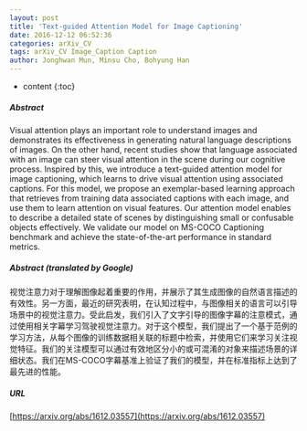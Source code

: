 ```yaml
---
layout: post
title: 'Text-guided Attention Model for Image Captioning'
date: 2016-12-12 06:52:36
categories: arXiv_CV
tags: arXiv_CV Image_Caption Caption
author: Jonghwan Mun, Minsu Cho, Bohyung Han
---
```


* content
{:toc}

##### Abstract
Visual attention plays an important role to understand images and demonstrates its effectiveness in generating natural language descriptions of images. On the other hand, recent studies show that language associated with an image can steer visual attention in the scene during our cognitive process. Inspired by this, we introduce a text-guided attention model for image captioning, which learns to drive visual attention using associated captions. For this model, we propose an exemplar-based learning approach that retrieves from training data associated captions with each image, and use them to learn attention on visual features. Our attention model enables to describe a detailed state of scenes by distinguishing small or confusable objects effectively. We validate our model on MS-COCO Captioning benchmark and achieve the state-of-the-art performance in standard metrics.

##### Abstract (translated by Google)
视觉注意力对于理解图像起着重要的作用，并展示了其生成图像的自然语言描述的有效性。另一方面，最近的研究表明，在认知过程中，与图像相关的语言可以引导场景中的视觉注意力。受此启发，我们引入了文字引导的图像字幕的注意模式，通过使用相关字幕学习驾驶视觉注意力。对于这个模型，我们提出了一个基于范例的学习方法，从每个图像的训练数据相关联的标题中检索，并使用它们来学习关注视觉特征。我们的关注模型可以通过有效地区分小的或可混淆的对象来描述场景的详细状态。我们在MS-COCO字幕基准上验证了我们的模型，并在标准指标上达到了最先进的性能。

##### URL
[https://arxiv.org/abs/1612.03557](https://arxiv.org/abs/1612.03557)

